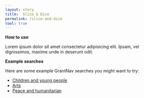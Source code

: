 ```yaml
---
layout: story
title:  Slice & Dice
permalink: /slice-and-dice
tool: true
---
```


**How to use**

Lorem ipsum dolor sit amet consectetur adipisicing elit. Ipsam, vel dignissimos, maxime unde in deserunt odit.

**Example searches**

Here are some example GrantNav searches you might want to try:

- [Children and young people](#)
- [Arts](#)
- [Peace and humanitarian](#)